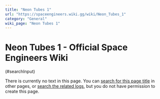 ```yaml
---
title: "Neon Tubes 1"
url: "https://spaceengineers.wiki.gg/wiki/Neon_Tubes_1"
category: "General"
wiki_page: "Neon Tubes 1"
---
```


# Neon Tubes 1 - Official Space Engineers Wiki

(#searchInput)

There is currently no text in this page. You can [search for this page title](https://spaceengineers.wiki.gg/wiki/Special:Search/Neon_Tubes_1 "Special:Search/Neon Tubes 1") in other pages, or [search the related logs](https://spaceengineers.wiki.gg/wiki/Special:Log?page=Neon_Tubes_1), but you do not have permission to create this page.